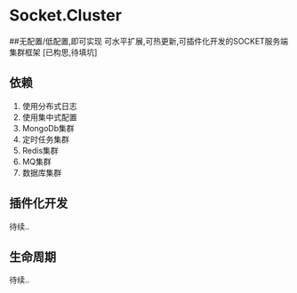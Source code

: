 # Socket.Cluster
##无配置/低配置,即可实现 可水平扩展,可热更新,可插件化开发的SOCKET服务端集群框架 [已构思,待填坑]
## 依赖
1. 使用分布式日志
2. 使用集中式配置
3. MongoDb集群
4. 定时任务集群
5. Redis集群
6. MQ集群
7. 数据库集群
 

## 插件化开发
待续..

## 生命周期
待续..
